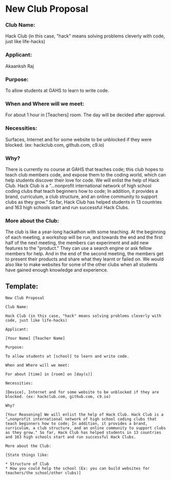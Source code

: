 # New Club Proposal

### Club Name:

Hack Club (in this case, "hack" means solving problems cleverly with code, just like life-hacks)
### Applicant:

Akaanksh Raj

### Purpose:

To allow students at GAHS to learn to write code.

### When and Where will we meet:

For about 1 hour in [Teachers] room. The day will be decided after approval.

### Necessities:

Surfaces, Internet and for some website to be unblocked if they were blocked. (ex: hackclub.com, github.com, c9.io)

### Why?

There is currently no course at GAHS that teaches code; this club hopes to teach club members code, and expose them to the coding world, which can help students discover their love for code. We will enlist the help of Hack Club. Hack Club is a "…nonprofit international network of high school coding clubs that teach beginners how to code; In addition, it provides a brand, curriculum, a club structure, and an online community to support clubs as they grow." So far, Hack Club has helped students in 13 countries and 163 high schools start and run successful Hack Clubs.

### More about the Club:

The club is like a year-long hackathon with some teaching. At the beginning of each meeting, a workshop will be run, and towards the end and the first half of the next meeting, the members can experiment and add new features to the "product." They can use a search engine or ask fellow members for help. And in the end of the second meeting, the members get to present their products and share what they learnt or failed on. We would also like to make websites for some of the other clubs when all students have gained enough knowledge and experience.

## Template:

```
New Club Proposal

Club Name:

Hack Club (in this case, "hack" means solving problems cleverly with code, just like life-hacks)

Applicant:

[Your Name] [Teacher Name]

Purpose:

To allow students at [school] to learn and write code.

When and Where will we meet:

For about [time] in [room] on [day(s)]

Necessities:

[Device], Internet and for some website to be unblocked if they are blocked. (ex: hackclub.com, github.com, c9.io)

Why?

[Your Reasoning] We will enlist the help of Hack Club. Hack Club is a "…nonprofit international network of high school coding clubs that teach beginners how to code; In addition, it provides a brand, curriculum, a club structure, and an online community to support clubs as they grow." So far, Hack Club has helped students in 13 countries and 163 high schools start and run successful Hack Clubs.

More about the Club:

[State things like:

* Structure of Club
* How you could help the school (Ex: you can build websites for teachers/the school/other clubs)]
```
